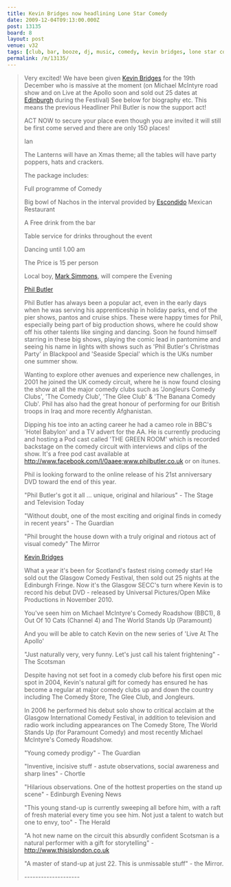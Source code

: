 ```yaml
---
title: Kevin Bridges now headlining Lone Star Comedy
date: 2009-12-04T09:13:00.000Z
post: 13135
board: 8
layout: post
venue: v32
tags: [club, bar, booze, dj, music, comedy, kevin bridges, lone star comedy club, lanterns, comedy, comedy club, edinburgh, escondido, mark simmons, phil butler]
permalink: /m/13135/
---
```

<blockquote>Very excited! We have been given <a href="/wiki/kevin+bridges">Kevin Bridges</a> for the 19th December who is massive at the moment (on Michael McIntyre road show and on Live at the Apollo soon and sold out 25 dates at <a href="/wiki/edinburgh">Edinburgh</a> during the Festival) See below for biography etc.  This means the previous Headliner Phil Butler is now the support act!

ACT NOW to secure your place even though you are invited it will still be first come served and there are only 150 places!

Ian

The Lanterns will have an Xmas theme; all the tables will have party poppers, hats and crackers.

The package includes:

Full programme of Comedy 

Big bowl of Nachos in the interval provided by <a href="/wiki/escondido">Escondido</a> Mexican Restaurant

A Free drink from the bar 

Table service for drinks throughout the event

Dancing until 1.00 am

The Price is 15 per person

Local boy, <a href="/wiki/mark+simmons">Mark Simmons</a>, will compere the Evening

<a href="/wiki/phil+butler">Phil Butler</a>

Phil Butler has always been a popular act, even in the early days when he was serving his apprenticeship in holiday parks, end of the pier shows, pantos and cruise ships. These were happy times for Phil, especially being part of big production shows, where he could show off his other talents like singing and dancing. Soon he found himself starring in these big shows, playing the comic lead in pantomime and seeing his name in lights with shows such as 'Phil Butler's Christmas Party' in Blackpool and 'Seaside Special' which is the UKs number one summer show.

Wanting to explore other avenues and experience new challenges, in 2001 he joined the UK comedy circuit, where he is now found closing the show at all the major comedy clubs such as 'Jongleurs Comedy Clubs', 'The Comedy Club', 'The Glee Club' & 'The Banana Comedy Club'. Phil has also had the great honour of performing for our British troops in Iraq and more recently Afghanistan.

Dipping his toe into an acting career he had a cameo role in BBC's 'Hotel Babylon' and a TV advert for the AA. He is currently producing and hosting a Pod cast called 'THE GREEN ROOM' which is recorded backstage on the comedy circuit with interviews and clips of the show. It's a free pod cast available at http://www.facebook.com/l/0aaee;www.philbutler.co.uk or on itunes.

Phil is looking forward to the online release of his 21st anniversary DVD toward the end of this year.

"Phil Butler's got it all ... unique, original and hilarious" - The Stage and Television Today

"Without doubt, one of the most exciting and original finds in comedy in recent years" - The Guardian

"Phil brought the house down with a truly original and riotous act of visual comedy" The Mirror

<a href="/wiki/kevin+bridges">Kevin Bridges</a>

What a year it's been for Scotland's fastest rising comedy star! He sold out the Glasgow Comedy Festival, then sold out 25 nights at the Edinburgh Fringe. Now it's the Glasgow SECC's turn where Kevin is to record his debut DVD - released by Universal Pictures/Open Mike Productions in November 2010.

You've seen him on Michael McIntyre's Comedy Roadshow (BBC1), 8 Out Of 10 Cats (Channel 4) and The World Stands Up (Paramount)  

And you will be able to catch Kevin on the new series of 'Live At The Apollo'

"Just naturally very, very funny. Let's just call his talent frightening"  - The Scotsman

Despite having not set foot in a comedy club before his first open mic spot in 2004, Kevin's natural gift for comedy has ensured he has become a regular at major comedy clubs up and down the country including The Comedy Store, The Glee Club, and Jongleurs.

In 2006 he performed his debut solo show to critical acclaim at the Glasgow International Comedy Festival, in addition to television and radio work including appearances on The Comedy Store, The World Stands Up (for Paramount Comedy) and most recently Michael McIntyre's Comedy Roadshow.

"Young comedy prodigy" -  The Guardian

"Inventive, incisive stuff - astute observations, social awareness and sharp lines" - Chortle

"Hilarious observations. One of the hottest properties on the stand up scene" - Edinburgh Evening News

"This young stand-up is currently sweeping all before him, with a raft of fresh material every time you see him. Not just a talent to watch but one to envy, too" - The Herald

"A hot new name on the circuit this absurdly confident Scotsman is a natural performer with a gift for storytelling" - http://www.thisislondon.co.uk

"A master of stand-up at just 22. This is unmissable stuff" -  the Mirror.

--------------------</blockquote>
